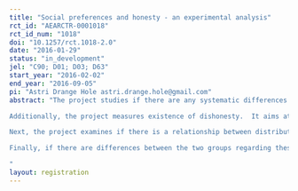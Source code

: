 ```yaml
---
title: "Social preferences and honesty - an experimental analysis"
rct_id: "AEARCTR-0001018"
rct_id_num: "1018"
doi: "10.1257/rct.1018-2.0"
date: "2016-01-29"
status: "in_development"
jel: "C90; D01; D03; D63"
start_year: "2016-02-02"
end_year: "2016-09-05"
pi: "Astri Drange Hole astri.drange.hole@gmail.com"
abstract: "The project studies if there are any systematic differences in social preferences between managers and people in general.  More specifically, the project examines if the sources of income and the cost of redistribution matter for people in the two groups when they make distribution decisions.  Given this information, we can study the prevalence of different fairness ideals in the two groups. That is, are people motivated by different moral norms when they decide on important distributive issues? 
Additionally, the project measures existence of dishonesty.  It aims at mapping any pattern of lying behaviour amongst managers and people in general, and test for any difference in this pattern between the two groups. The project also aims to explore if a high degree of honesty in a group correlates with social preferences in the group.
Next, the project examines if there is a relationship between distributive choices and attitudes towards materialistic values and willingness to compete, respectively. The project also aims to explore if there is a correlation on group level between existence of dishonesty and focus on materialistic values and willingness to compete, respectively.  
Finally, if there are differences between the two groups regarding these questions, how can it be explained? Do demographic and/or socio-economic variables make a difference?  Are  managers – for example  – initially more concerned with economic incentives than others, and thus have selected a working carrier accordingly, or have exposure to economic incentives influenced their behaviour over time? 
"
layout: registration
---
```


